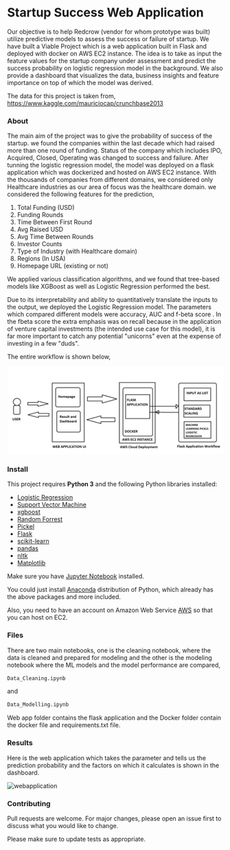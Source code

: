 # Startup Success Web Application

Our objective is to help Redcrow (vendor for whom prototype was built) utilize predictive models to assess the success or failure of startup. We have built a Viable Project which is a web application built in Flask and deployed with docker on AWS EC2 instance.  The idea is to take as input the feature values for the startup company under assessment and predict the success probability on logistic regression model in the background. We also provide a dashboard that visualizes the data, business insights and feature importance on top of which the model was derived. 

The data for this project is taken from,
https://www.kaggle.com/mauriciocap/crunchbase2013

### About

The main aim of the project was to give the probability of success of the startup. we found the companies within the last decade which had raised more than one round of funding. Status of the company which includes IPO, Acquired, Closed, Operating was changed to success and failure. After tunning the logistic regression model, the model was deployed on a flask application which was dockerized and hosted on AWS EC2 instance. With the thousands of companies from different domains, we considered only Healthcare industries as our area of focus was the healthcare domain. we considered the following features for the prediction,

1) Total Funding (USD)
2) Funding Rounds
3) Time Between First Round
4) Avg Raised USD
5) Avg Time Between Rounds
6) Investor Counts
7) Type of Industry (with Healthcare domain)
8) Regions (In USA)
9) Homepage URL (existing or not)

We applied various classification algorithms, and we found that tree-based models like XGBoost as well as Logistic Regression performed the best.

Due to its interpretability and ability to quantitatively translate the inputs to the output, we deployed the Logistic Regression model. The parameters which compared different models were accuracy, AUC and f-beta score . In the fbeta score the extra emphasis was on recall because in the application of venture capital investments (the intended use case for this model), it is far more important to catch any potential "unicorns" even at the expense of investing in a few "duds".

The entire workflow is shown below,

![workflow](wf.png)

### Install

This project requires **Python 3** and the following Python libraries installed:

- [Logistic Regression](https://scikit-learn.org/stable/modules/generated/sklearn.linear_model.LogisticRegression.html)
- [Support Vector Machine](https://scikit-learn.org/stable/modules/svm.html)
- [xgboost](https://xgboost.readthedocs.io/en/latest/)
- [Random Forrest](https://scikit-learn.org/stable/modules/generated/sklearn.ensemble.RandomForestClassifier.html)
- [Pickel](https://docs.python.org/3/library/pickle.html)
- [Flask](https://flask.palletsprojects.com/en/1.1.x/)
- [scikit-learn](https://scikit-learn.org/stable/)
- [pandas](https://pandas.org/)
- [nltk](https://nltk.org/)
- [Matplotlib](https://matplotlib.org/)

Make sure you have [Jupyter Notebook](http://ipython.org/notebook.html) installed.

You could just install [Anaconda](http://continuum.io/downloads) distribution of Python, which already has the above packages and more included. 

Also, you need to have an account on Amazon Web Service [AWS](https://aws.amazon.com/console/) so that you can host on EC2.

### Files

There are two main notebooks, one is the cleaning notebook, where the data is cleaned and prepared for modeling and the other is the modeling notebook where the ML models and the model performance are compared,

```bash
Data_Cleaning.ipynb
```  
and
```bash
Data_Modelling.ipynb
```
Web app folder contains the flask application and the Docker folder contain the docker file and requirements.txt file.

### Results 
Here is the web application which takes the parameter and tells us the prediction probability and the factors on which it calculates is shown in the dashboard.

![webapplication](Demo/webapp.gif)

### Contributing
Pull requests are welcome. For major changes, please open an issue first to discuss what you would like to change.

Please make sure to update tests as appropriate.




